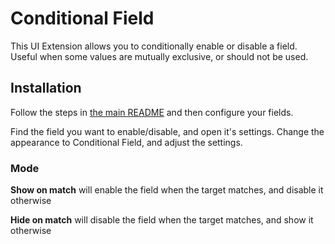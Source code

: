 # Conditional Field
This UI Extension allows you to conditionally enable or disable a field. Useful
when some values are mutually exclusive, or should not be used.

## Installation
Follow the steps in [the main README](/README.md) and then configure your fields.

Find the field you want to enable/disable, and open it's settings. Change the
appearance to Conditional Field, and adjust the settings.

### Mode
**Show on match** will enable the field when the target matches, and disable it otherwise

**Hide on match** will disable the field when the target matches, and show it otherwise
